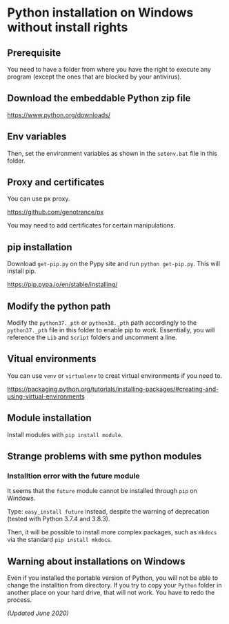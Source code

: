# Python installation on Windows without install rights 

## Prerequisite

You need to have a folder from where you have the right to execute any program (except the ones that are blocked by your antivirus).

## Download the embeddable Python zip file

https://www.python.org/downloads/

## Env variables

Then, set the environment variables as shown in the `setenv.bat` file in this folder.

## Proxy and certificates

You can use px proxy.

https://github.com/genotrance/px

You may need to add certificates for certain manipulations.

## pip installation

Download `get-pip.py` on the Pypy site and run `python get-pip.py`. This will install pip.

https://pip.pypa.io/en/stable/installing/

## Modify the python path

Modify the `python37._pth` or `python38._pth` path accordingly to the `python37._pth` file in this folder to enable pip to work. Essentially, you will reference the `Lib` and `Script` folders and uncomment a line.

## Vitual environments

You can use `venv` or `virtualenv` to creat virtual environments if you need to.

https://packaging.python.org/tutorials/installing-packages/#creating-and-using-virtual-environments

## Module installation

Install modules with `pip install module`.

## Strange problems with sme python modules

### Installtion error with the future module

It seems that the `future` module cannot be installed through `pip` on Windows.

Type: `easy_install future` instead, despite the warning of deprecation (tested with Python 3.7.4 and 3.8.3).

Then, it will be possible to install more complex packages, such as `mkdocs` via the standard `pip install mkdocs`.

## Warning about installations on Windows

Even if you installed the portable version of Python, you will not be able to change the installtion from directory. If you try to copy your `Python` folder in another place on your hard drive, that will not work. You have to redo the process.

*(Updated June 2020)*


